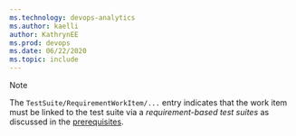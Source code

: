 ```yaml
---
ms.technology: devops-analytics
ms.author: kaelli
author: KathrynEE
ms.prod: devops
ms.date: 06/22/2020
ms.topic: include
---
```



> [!NOTE]   
> The `TestSuite/RequirementWorkItem/...` entry indicates that the work item must be linked to the test suite via a *requirement-based test suites* as discussed in the [prerequisites](#prerequisites).  
